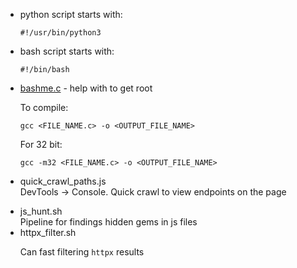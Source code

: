 <ul>
  <li>python script starts with:</li>
    <pre><code>#!/usr/bin/python3</code></pre>
  <li>bash script starts with:</li>
    <pre><code>#!/bin/bash</code></pre>
  <li><ins>bashme.c</ins> - help with to get root</li>
    <p>To compile:
      <pre><code>gcc &lt;FILE_NAME.c> -o &lt;OUTPUT_FILE_NAME></code></pre></p>
    <p>For 32 bit:
      <pre><code>gcc -m32 &lt;FILE_NAME.c> -o &lt;OUTPUT_FILE_NAME></code></pre></p>
    <li>quick_crawl_paths.js</li>
      DevTools -> Console. Quick crawl to view endpoints on the page</p>
    <li>js_hunt.sh</li>
      Pipeline for findings hidden gems in js files
    <li>httpx_filter.sh</li>
      <p>Can fast filtering <code>httpx</code> results</p>
</ul>
